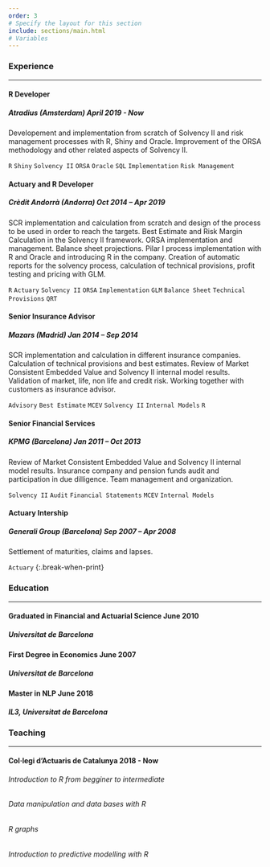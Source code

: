 ```yaml
---
order: 3
# Specify the layout for this section
include: sections/main.html
# Variables
---
```


### Experience
___

#### R Developer
##### Atradius (Amsterdam) **April 2019 - Now**

Developement and implementation from scratch of Solvency II and risk
management processes with R, Shiny and Oracle. Improvement of the ORSA
methodology and other related aspects of Solvency II.

`R` `Shiny` `Solvency II` `ORSA` `Oracle` `SQL` `Implementation` `Risk Management`

#### Actuary and R Developer
##### Crèdit Andorrà (Andorra) **Oct 2014 – Apr 2019**

SCR implementation and calculation from scratch and design of the process to be used
in order to reach the targets. Best Estimate and Risk Margin Calculation in the 
Solvency II framework. ORSA implementation and management. Balance sheet projections. 
Pilar I process implementation with R and Oracle and introducing R in the company. 
Creation of automatic reports for the solvency process, calculation of technical provisions, 
profit testing and pricing with GLM.

`R` `Actuary` `Solvency II` `ORSA` `Implementation`
`GLM` `Balance Sheet` `Technical Provisions` `QRT`

#### Senior Insurance Advisor
##### Mazars (Madrid) **Jan 2014 – Sep 2014**
SCR implementation and calculation in different insurance companies. Calculation
of technical provisions and best estimates. Review of Market Consistent Embedded
Value and Solvency II internal model results. Validation of market, life, non
life and credit risk. Working together with customers as insurance advisor.

`Advisory` `Best Estimate` `MCEV` `Solvency II` `Internal Models` `R`

#### Senior Financial Services
##### KPMG (Barcelona) **Jan 2011 – Oct 2013**
Review of Market Consistent Embedded Value and Solvency II internal model
results. Insurance company and pension funds audit and participation in due
dilligence. Team management and organization.

`Solvency II` `Audit` `Financial Statements` `MCEV` `Internal Models`

#### Actuary Intership
##### Generali Group (Barcelona) **Sep 2007 – Apr 2008**
Settlement of maturities, claims and lapses.

`Actuary`
{:.break-when-print}

### Education
___

#### Graduated in Financial and Actuarial Science **June 2010**
##### Universitat de Barcelona  

#### First Degree in Economics **June 2007**
##### Universitat de Barcelona

#### Master in NLP **June 2018**
##### IL3, Universitat de Barcelona


### Teaching
___

#### Col·legi d’Actuaris de Catalunya **2018 - Now**
###### Introduction to R from begginer to intermediate
###### Data manipulation and data bases with R
###### R graphs
###### Introduction to predictive modelling with R
